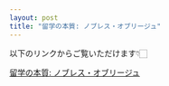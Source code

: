 ```yaml
---
layout: post
title: "留学の本質: ノブレス・オブリージュ"
---
```


以下のリンクからご覧いただけます👇🏻

<a href="https://www.jasso.go.jp/ryugaku/related/kouryu/2019/__icsFiles/afieldfile/2021/02/19/201910kobayashiseiya.pdf" target="_blank">留学の本質: ノブレス・オブリージュ</a>
